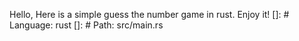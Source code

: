 Hello,
Here is a simple guess the number game in rust.
Enjoy it!
[]: # Language: rust
[]: # Path: src/main.rs
